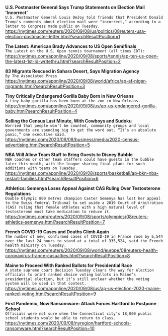**U.S. Postmaster General Says Trump Statements on Election Mail 'Incorrect'**\
`U.S. Postmaster General Louis DeJoy told friends that President Donald Trump's comments about election mail were "incorrect," according to a letter to Congress made public on Tuesday.`\
https://nytimes.com/reuters/2020/09/08/us/politics/08reuters-usa-election-postmaster-letter.html?searchResultPosition=1

**The Latest: American Brady Advances to US Open Semifinals**\
`The Latest on the U.S. Open tennis tournament (all times EDT):`\
https://nytimes.com/aponline/2020/09/08/sports/tennis/ap-ten-us-open-the-latest-1st-ld-writethru.html?searchResultPosition=2

**83 Migrants Rescued in Sahara Desert, Says Migration Agency**\
`By The Associated Press`\
https://nytimes.com/aponline/2020/09/08/world/africa/ap-af-niger-migrants.html?searchResultPosition=3

**Tiny Critically Endangered Gorilla Baby Born in New Orleans**\
`A tiny baby gorilla has been born at the zoo in New Orleans. `\
https://nytimes.com/aponline/2020/09/08/us/ap-us-endangered-gorilla-baby.html?searchResultPosition=4

**Selling the Census Last Minute, With Cowboys and Sudoku**\
`Worried that people won’t be counted, community groups and local governments are spending big to get the word out. “It’s an absolute panic,” one executive said.`\
https://nytimes.com/2020/09/08/business/media/2020-census-advertising.html?searchResultPosition=5

**NBA Will Allow Team Staff to Bring Guests to Disney Bubble**\
`NBA coaches or other team staffers could have guests in the bubble later this month, with the league sharing final plans for such additions with teams on Tuesday.`\
https://nytimes.com/aponline/2020/09/08/sports/basketball/ap-bkn-nba-restart-families.html?searchResultPosition=6

**Athletics: Semenya Loses Appeal Against CAS Ruling Over Testosterone Regulations**\
`Double Olympic 800 metres champion Caster Semenya has lost her appeal to the Swiss Federal Tribunal to set aside a 2019 Court of Arbitration (CAS) ruling that female athletes with a high natural level of testosterone must take medication to reduce it. `\
https://nytimes.com/reuters/2020/09/08/sports/olympics/08reuters-athletics-semenya.html?searchResultPosition=7

**French COVID-19 Cases and Deaths Climb Again**\
`The number of new, confirmed cases of COVID-19 in France rose by 6,544 over the last 24 hours to stand at a total of 335,524, said the French health ministry on Tuesday.`\
https://nytimes.com/reuters/2020/09/08/world/europe/08reuters-health-coronavirus-france-casualties.html?searchResultPosition=8

**Maine to Proceed With Ranked Ballots for Presidential Race**\
`A state supreme court decision Tuesday clears the way for election officials to print ranked choice voting ballots in Maine’s presidential election, but it’s still unclear whether the voting system will be used in that contest.`\
https://nytimes.com/aponline/2020/09/08/us/ap-us-election-2020-maine-ranked-voting.html?searchResultPosition=9

**First Pandemic, Now Ransomware: Attack Forces Hartford to Postpone School**\
`Officials were not sure when the Connecticut city’s 18,000 public school students would be able to return to class.`\
https://nytimes.com/2020/09/08/nyregion/hartford-schools-ransomware.html?searchResultPosition=10

